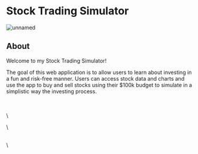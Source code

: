 # Stock Trading Simulator

![unnamed](https://user-images.githubusercontent.com/78752052/166103349-0df1b399-851f-41b5-886b-086a69654eac.png)


## About
Welcome to my Stock Trading Simulator! 

The goal of this web application is to allow users to learn about investing in a fun and risk-free manner. Users can access stock data and charts and use the app to buy and sell stocks using their $100k budget to simulate in a simplistic way the investing process.


\
\
\

\

\
\




